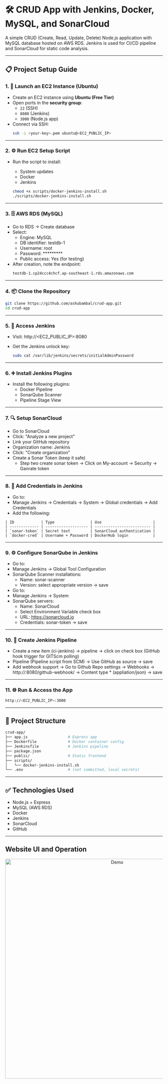 # 🛠️ CRUD App with Jenkins, Docker, MySQL, and SonarCloud

A simple CRUD (Create, Read, Update, Delete) Node.js application with MySQL database hosted on AWS RDS. Jenkins is used for CI/CD pipeline and SonarCloud for static code analysis.

---

## 📋 Project Setup Guide

### 1. 🚀 Launch an EC2 Instance (Ubuntu)

- Create an EC2 instance using **Ubuntu (Free Tier)**
- Open ports in the **security group**:
  - `22` (SSH)
  - `8080` (Jenkins)
  - `3000` (Node.js app)
- Connect via SSH:
  ```bash
  ssh -i <your-key>.pem ubuntu@<EC2_PUBLIC_IP>
  ```
---

### 2. ⚙️ Run EC2 Setup Script

- Run the script to install:
    - System updates
    - Docker
    - Jenkins

  ```bash
  chmod +x scripts/docker-jenkins-install.sh
  ./scripts/docker-jenkins-install.sh
  ```
---

### 3. 🗄️ AWS RDS (MySQL)

- Go to RDS → Create database
- Select:
    - Engine: MySQL
    - DB identifier: testdb-1
    - Username: root
    - Password: *********
    - Public access: Yes (for testing)
- After creation, note the endpoint:
  ```bash
  testdb-1.cp24ccc4chcf.ap-southeast-1.rds.amazonaws.com
  ```

---

### 4. 📦 Clone the Repository

  ```bash
  git clone https://github.com/ashubambal/crud-app.git
  cd crud-app
  ```

---

### 5. 🔐 Access Jenkins

- Visit: http://<EC2_PUBLIC_IP>:8080
- Get the Jenkins unlock key:

  ```bash
  sudo cat /var/lib/jenkins/secrets/initialAdminPassword
  ```
---

### 6. ➕ Install Jenkins Plugins

- Install the following plugins:
    - Docker Pipeline
    - SonarQube Scanner
    - Pipeline Stage View

---

### 7. 🔍 Setup SonarCloud

- Go to SonarCloud
- Click: "Analyze a new project"
- Link your GitHub repository
- Organization name: Jenkins
- Click: "Create organization"
- Create a Sonar Token (keep it safe)
    - Step two create sonar token -> Click on My-account -> Security -> Ganrate token

---

### 8. 🔑 Add Credentials in Jenkins

- Go to:
- Manage Jenkins → Credentials → System → Global credentials → Add Credentials
- Add the following:
```
| ID            | Type                | Use                       |
| ------------- | ------------------- | ------------------------- |
| `sonar-token` | Secret text         | SonarCloud authentication |
| `docker-cred` | Username + Password | DockerHub login           |
```  
---

### 9. ⚙️ Configure SonarQube in Jenkins

- Go to:
- Manage Jenkins → Global Tool Configuration
- SonarQube Scanner installations:
    - Name: sonar-scanner
    - Version: select appropriate version -> save
- Go to:
- Manage Jenkins → System   
- SonarQube servers:
    - Name: SonarCloud
    - Select Environment Variable check box
    - URL: https://sonarcloud.io
    - Credentials: sonar-token -> save

---

### 10. 🚀 Create Jenkins Pipeline

- Create a new item (ci-jenkins) -> pipeline -> click on check box (GitHub hook trigger for GITScm polling)
- Pipeline (Pipeline script from SCM) -> Use GitHub as source -> save
- Add webhook support -> Go to Github Repo settings -> Webhooks -> http://<EC2-IP>:8080/github-webhook/ -> Content type * (appliation/json) -> save

---

### 11. 🌐 Run & Access the App

  ```bash
  http://<EC2_PUBLIC_IP>:3000
  ```
---

## 📁 Project Structure

  ```bash
crud-app/
├── app.js                  # Express app
├── Dockerfile              # Docker container config
├── Jenkinsfile             # Jenkins pipeline
├── package.json
├── public/                 # Static frontend
├── scripts/
│   └── docker-jenkins-install.sh
└── .env                    # (not committed, local secrets)
  ```
---

## ✅ Technologies Used

- Node.js + Express
- MySQL (AWS RDS)
- Docker
- Jenkins
- SonarCloud
- GitHub

---

## Website UI and Operation

<p align="center">
  <img src="assets/recording.gif" alt="Demo" width="700">
</p>

